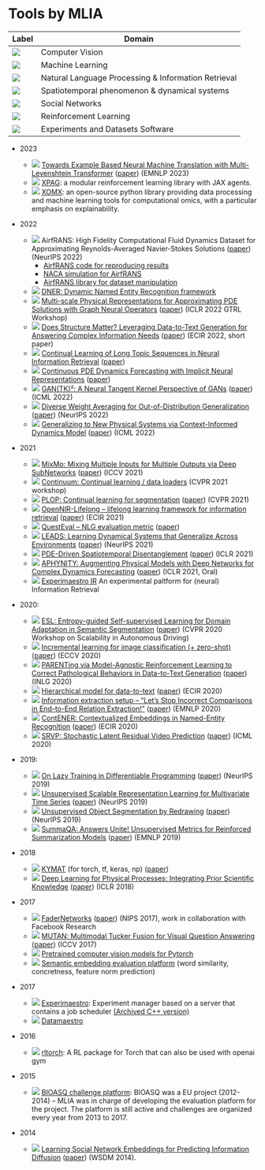 # Tools by MLIA
| Label   |      Domain    |
|----------|-------------|
| ![][CV] | Computer Vision | 
| ![][ML] | Machine Learning | 
| ![][NLP&IR] | Natural Language Processing & Information Retrieval |
| ![][ST&DS] | Spatiotemporal phenomenon & dynamical systems |
| ![][SN] | Social Networks |
| ![][RL] | Reinforcement Learning |
| ![][Exp] | Experiments and Datasets Software |

- 2023
  - ![][NLP&IR] [Towards Example Based Neural Machine Translation with Multi-Levenshtein Transformer](https://github.com/MLIA/fairseq-mlevt) ([paper](https://arxiv.org/abs/2310.08967)) (EMNLP 2023)
  - ![][RL] [XPAG](https://github.com/MLIA/xpag): a modular reinforcement learning library with JAX agents.
  - ![][ML] [XOMX](https://github.com/MLIA/xomx): an open-source python library providing data processing and machine learning tools for computational omics, with a particular emphasis on explainability.
- 2022
  - ![][ST&DS] AirfRANS: High Fidelity Computational Fluid Dynamics Dataset for Approximating Reynolds-Averaged Navier-Stokes Solutions ([paper](https://arxiv.org/abs/2212.07564)) (NeurIPS 2022)
    - [AirfRANS code for reproducing results](https://github.com/MLIA/AirfRANS) 
    - [NACA simulation for AirfRANS](https://github.com/MLIA/NACA_simulation)
    - [AirfRANS library for dataset manipulation](https://github.com/Extrality/airfrans_lib)
  - ![][NLP&IR] [DNER: Dynamic Named Entity Recognition framework](https://github.com/MLIA/DNER) 
  - ![][ST&DS] [Multi-scale Physical Representations for Approximating PDE Solutions with Graph Neural Operators](https://github.com/MLIA/multi_scale_graph_neural_operator) ([paper](https://openreview.net/forum?id=rx9TVZJax5)) (ICLR 2022 GTRL Workshop)
  - ![][NLP&IR] [Does Structure Matter? Leveraging Data-to-Text Generation for Answering Complex Information Needs](https://github.com/MLIA/Complex-Answer-Generation) ([paper](https://arxiv.org/abs/2112.04344)) (ECIR 2022, short paper)
  - ![][NLP&IR] [Continual Learning of Long Topic Sequences in Neural Information Retrieval](https://github.com/MLIA/continual_learning_of_long_topic) ([paper](https://arxiv.org/abs/2201.03356))
  - ![][ST&DS] [Continuous PDE Dynamics Forecasting with Implicit Neural Representations](https://github.com/MLIA/DINo) ([paper](https://arxiv.org/abs/2209.14855))
  - ![][ML] [GAN(TK)²: A Neural Tangent Kernel Perspective of GANs](https://github.com/MLIA/gantk2) ([paper](https://arxiv.org/abs/2106.05566)) (ICML 2022)
  - ![][ML] [Diverse Weight Averaging for Out-of-Distribution Generalization](https://github.com/MLIA/diwa) ([paper](https://arxiv.org/abs/2205.09739)) (NeurIPS 2022)
  - ![][ST&DS] [Generalizing to New Physical Systems via Context-Informed Dynamics Model](https://github.com/MLIA/CoDA) ([paper](https://arxiv.org/abs/2202.01889)) (ICML 2022)

- 2021  
  - ![][CV] [MixMo: Mixing Multiple Inputs for Multiple Outputs via Deep SubNetworks](https://github.com/MLIA/mixmo-pytorch) ([paper](https://arxiv.org/abs/2103.06132)) (ICCV 2021) 
  - ![][CV] [Continuum: Continual learning / data loaders](https://github.com/MLIA/continuum) (CVPR 2021 workshop)
  - ![][CV] [PLOP: Continual learning for segmentation](https://github.com/MLIA/CVPR2021_PLOP) ([paper](https://arxiv.org/abs/2011.11390)) (CVPR 2021)
  - ![][NLP&IR] [OpenNIR-Lifelong – lifelong learning framework for information retrieval](https://github.com/MLIA/OpenNIR-Lifelong) ([paper](https://arxiv.org/abs/2101.06984)) (ECIR 2021)
  - ![][NLP&IR] [QuestEval – NLG evaluation metric](https://github.com/MLIA/QuestEval) ([paper](https://arxiv.org/abs/2104.07560))
  - ![][ST&DS] [LEADS: Learning Dynamical Systems that Generalize Across Environments](https://github.com/MLIA/LEADS) ([paper](https://arxiv.org/abs/2106.04546)) (NeurIPS 2021)
  - ![][ST&DS] [PDE-Driven Spatiotemporal Disentanglement](https://github.com/MLIA/spatiotemporal_variable_separation) ([paper](https://openreview.net/forum?id=vLaHRtHvfFp)) (ICLR 2021)
  - ![][ST&DS] [APHYNITY: Augmenting Physical Models with Deep Networks for Complex Dynamics Forecasting](https://github.com/MLIA/APHYNITY) ([paper](https://arxiv.org/abs/2010.04456)) (ICLR 2021, Oral)
  - ![][NLP&IR] [Experimaestro IR](https://github.com/experimaestro/experimaestro-ir) An experimental paltform for (neural) Information Retrieval
- 2020:
  - ![][CV] [ESL: Entropy-guided Self-supervised Learning for Domain Adaptation in Semantic Segmentation](https://github.com/MLIA/ESL) ([paper](https://arxiv.org/abs/2006.08658)) (CVPR 2020 Workshop on Scalability in Autonomous Driving)
  - ![][CV] [Incremental learning for image classification (+ zero-shot)](https://github.com/MLIA/incremental_learning.pytorch) ([paper](https://arxiv.org/abs/2004.13513)) (ECCV 2020)
  - ![][NLP&IR] [PARENTing via Model-Agnostic Reinforcement Learning to Correct Pathological Behaviors in Data-to-Text Generation](https://github.com/MLIA/PARENTing-rl) ([paper](https://arxiv.org/abs/2010.10866)) (INLG 2020)
  - ![][NLP&IR] [Hierarchical model for data-to-text](https://github.com/MLIA/data-to-text-hierarchical) ([paper](https://arxiv.org/abs/1912.10011)) (ECIR 2020)
  - ![][NLP&IR] [Information extraction setup – “Let’s Stop Incorrect Comparisons in End-to-End Relation Extraction!”](https://github.com/MLIA/sincere) ([paper](https://arxiv.org/abs/2009.10684)) (EMNLP 2020)
  - ![][NLP&IR] [ContENER: Contextualized Embeddings in Named-Entity Recognition](https://github.com/MLIA/contener) ([paper](https://arxiv.org/abs/2001.08053)) (ECIR 2020)
  - ![][ST&DS] [SRVP: Stochastic Latent Residual Video Prediction](https://github.com/MLIA/srvp) ([paper](https://proceedings.mlr.press/v119/franceschi20a.html)) (ICML 2020) 
- 2019:
  - ![][ML] [On Lazy Training in Differentiable Programming](https://github.com/MLIA/lazy-training-CNN) ([paper](https://arxiv.org/abs/1812.07956)) (NeurIPS 2019) 
  - ![][ML] [Unsupervised Scalable Representation Learning for Multivariate Time Series](https://github.com/MLIA/UnsupervisedScalableRepresentationLearningTimeSeries) ([paper](https://papers.nips.cc/paper/2019/hash/53c6de78244e9f528eb3e1cda69699bb-Abstract.html)) (NeurIPS 2019)
  - ![][CV] [Unsupervised Object Segmentation by Redrawing](https://github.com/MLIA/ReDO) ([paper](https://arxiv.org/abs/1905.13539)) (NeurIPS 2019)
  - ![][NLP&IR] [SummaQA: Answers Unite! Unsupervised Metrics for Reinforced Summarization Models](https://github.com/MLIA/summa-qa) ([paper](https://arxiv.org/abs/1909.01610)) (EMNLP 2019)
- 2018
  - ![][CV] [KYMAT](https://github.com/MLIA/kymatio) (for torch, tf, keras, np) ([paper](https://jmlr.org/papers/volume21/19-047/19-047.pdf))
  - ![][ST&DS] [Deep Learning for Physical Processes: Integrating Prior Scientific Knowledge](https://openreview.net/pdf?id=By4HsfWAZ) ([paper](https://arxiv.org/abs/1711.07970)) (ICLR 2018)
- 2017
  - ![][CV] [FaderNetworks](https://github.com/MLIA/FaderNetworks) ([paper](https://arxiv.org/abs/1706.00409)) (NIPS 2017), work in collaboration with Facebook Research
  - ![][CV] [MUTAN: Multimodal Tucker Fusion for Visual Question Answering](https://github.com/MLIA/vqa.pytorch) ([paper](https://arxiv.org/abs/1705.06676)) (ICCV 2017)
  - ![][CV] [Pretrained computer vision models for Pytorch](https://github.com/MLIA/pretrained-models.pytorch)
  - ![][NLP&IR] [Semantic embedding evaluation platform](https://github.com/MLIA/embedding_evaluation) (word similarity, concretness, feature norm prediction)
- 2017
  - ![][Exp] [Experimaestro](https://github.com/MLIA/experimaestro-python): Experiment manager based on a server that contains a job scheduler [(Archived C++ version)](https://github.com/MLIA/experimaestro-cpp)
  - ![][Exp] [Datamaestro](https://github.com/MLIA/datamaestro)
- 2016
  - ![][RL] [rltorch](https://github.com/MLIA/rltorch): A RL package for Torch that can also be used with openai gym
- 2015 
  - ![][NLP&IR] [BIOASQ challenge platform](http://www.bioasq.org/participate/challenges): BIOASQ was a EU project (2012-2014) – MLIA was in charge of developing the evaluation platform for the project. The platform is still active and challenges are organized every year from 2013 to 2017.
- 2014
  - ![][SN] [Learning Social Network Embeddings for Predicting Information Diffusion](https://github.com/MLIA/social_network_diffusion_embeddings) ([paper](https://dl.acm.org/doi/10.1145/2556195.2556216)) (WSDM 2014).


[CV]: https://img.shields.io/badge/-CV-yellow
[ML]: https://img.shields.io/badge/-ML-red
[NLP&IR]: https://img.shields.io/badge/-NLP%26IR-purple
[ST&DS]: https://img.shields.io/badge/-ST%26DS-blue
[SN]: https://img.shields.io/badge/-SN-lightblue
[RL]: https://img.shields.io/badge/-RL-green
[Exp]: https://img.shields.io/badge/-Exp-darkblue

